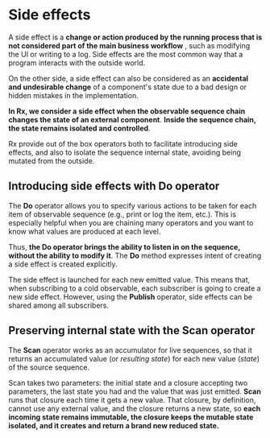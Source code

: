 # Side effects

A side effect is a **change or action produced by the running process that is not considered part of the main business workflow** , such as modifying the UI or writing to a log. Side effects are the most common way that a program interacts with the outside world.

On the other side, a side effect can also be considered as an **accidental and undesirable change** of a component&#39;s state due to a bad design or hidden mistakes in the implementation.

**In Rx, we consider a side effect when the observable sequence chain changes the state of an external component**. **Inside the sequence chain, the state remains isolated and controlled**.

Rx provide out of the box operators both to facilitate introducing side effects, and also to isolate the sequence internal state, avoiding being mutated from the outside.

## Introducing side effects with Do operator

The **Do** operator allows you to specify various actions to be taken for each item of observable sequence (e.g., print or log the item, etc.). This is especially helpful when you are chaining many operators and you want to know what values are produced at each level.

Thus, **the Do operator brings the ability to listen in on the sequence, without the ability to modify it**. The **Do** method expresses intent of creating a side effect is created explicitly.

The side effect is launched for each new emitted value. This means that, when subscribing to a cold observable, each subscriber is going to create a new side effect. However, using the **Publish** operator, side effects can be shared among all subscribers.

## Preserving internal state with the Scan operator

The **Scan** operator works as an accumulator for live sequences, so that it returns an accumulated value (or _resulting state_) for each new value (_state_) of the source sequence.

Scan takes two parameters: the initial state and a closure accepting two parameters, the last state you had and the value that was just emitted. **Scan** runs that closure each time it gets a new value. That closure, by definition, cannot use any external value, and the closure returns a new state, so **each incoming state remains immutable, the closure keeps the mutable state isolated, and it creates and return a brand new reduced state.**
